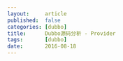 ```yaml
---
layout:     article
published:  false
categories: [dubbo]
title:      Dubbo源码分析 - Provider
tags:       [dubbo]
date:       2016-08-18
---
```


